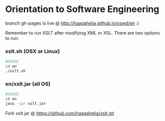 # Orientation to Software Engineering

branch gh-pages is live @ http://haagahelia.github.io/oswd/en :)

Remember to run XSLT after modifying XML or XSL. There are two options to run: 
### xslt.sh (OSX or Linux)
```sh
#USAGE
cd en
./xslt.sh
```
### en/xslt.jar (all OS)
```sh
#USAGE
cd en
java -jar xslt.jar
```
Fork xslt.jar @ https://github.com/haagahelia/xslt.git